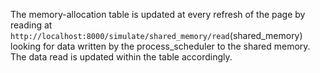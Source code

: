 The memory-allocation table is updated at every refresh of the page by reading at `http://localhost:8000/simulate/shared_memory/read`(shared_memory) looking for data written by the process_scheduler to the shared memory.
The data read is updated within the table accordingly.
